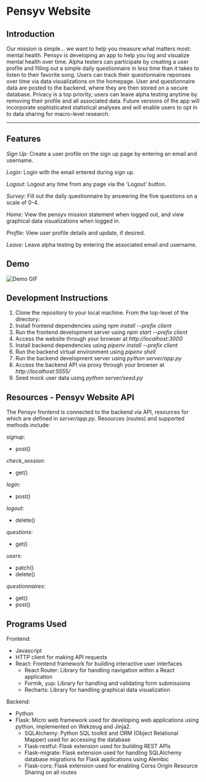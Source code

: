 # Pensyv Website

## Introduction

Our mission is simple... we want to help you measure what matters most: mental health. Pensyv is developing an app to help you log and visualize mental health over time. Alpha testers can participate by creating a user profile and filling out a simple daily questionnaire in less time than it takes to listen to their favorite song. Users can track their questionnaire reponses over time via data visualizations on the homepage. User and questionnaire data are posted to the backend, where they are then stored on a secure database. Privacy is a top priority; users can leave alpha testing anytime by removing their profile and all associated data. Future versions of the app will incorporate sophisticated statistical analyses and will enable users to opt in to data sharing for macro-level research. 

---

## Features

_Sign Up:_ Create a user profile on the sign up page by entering an email and username.

_Login:_ Login with the email entered during sign up.

_Logout:_ Logout any time from any page via the 'Logout' button.

_Survey:_ Fill out the daily questionnaire by answering the five questions on a scale of 0-4.

_Home:_ View the pensyv mission statement when logged out, and view graphical data visualizations when logged in.

_Profile:_ View user profile details and update, if desired.

_Leave:_ Leave alpha testing by entering the associated email and username.

## Demo
![Demo GIF](client/public/pensyv_website_gif.gif)

## Development Instructions

1. Clone the repository to your local machine. From the top-level of the directory:
2. Install frontend dependencies using _npm install --prefix client_
3. Run the frontend development server using _npm start --prefix client_
4. Access the website through your browser at _http://localhost:3000_
4. Install backend dependencies using _pipenv install --prefix client_
5. Run the backend virtual environment using _pipenv shell_
6. Run the backend development server using _python server/app.py_
7. Access the backend API via proxy through your browser at _http://localhost:5555/_
8. Seed mock user data using _python server/seed.py_

## Resources - Pensyv Website API
The Pensyv frontend is connected to the backend via API, resources for which are defined in _server/app.py_. Resources (routes) and supported methods include:

_signup_:
  * post()

_check_session_:
  * get()

_login_:
  * post()

_logout_:
  * delete()

_questions_:
  * get()

_users_:
  * patch()
  * delete()

_questionnaires_:
  * get()
  * post()

## Programs Used
Frontend:
- Javascript
- HTTP client for making API requests
- React: Frontend framework for building interactive user interfaces
  - React Router: Library for handling navigation within a React application
  - Formik, yup: Library for handling and validating form submissions
  - Recharts: Library for handling graphical data visualization

Backend:
- Python
- Flask: Micro web framework used for developing web applications using python, implemented on Wekzeug and Jinja2.
  - SQLAlchemy: Python SQL toolkit and ORM (Object Relational Mapper) used for accessing the database
  - Flask-restful: Flask extension used for building REST APIs
  - Flask-migrate: Flask extension used for handling SQLAlchemy database migrations for Flask applications using Alembic
  - Flask-cors: Flask extension used for enabling Corss Origin Resource Sharing on all routes
